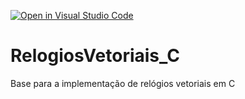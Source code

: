 [![Open in Visual Studio Code](https://classroom.github.com/assets/open-in-vscode-718a45dd9cf7e7f842a935f5ebbe5719a5e09af4491e668f4dbf3b35d5cca122.svg)](https://classroom.github.com/online_ide?assignment_repo_id=11557835&assignment_repo_type=AssignmentRepo)
# RelogiosVetoriais_C
Base para a implementação de relógios vetoriais em C
